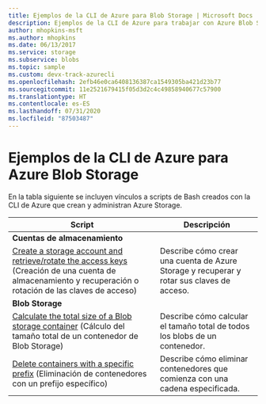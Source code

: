 ```yaml
---
title: Ejemplos de la CLI de Azure para Blob Storage | Microsoft Docs
description: Ejemplos de la CLI de Azure para trabajar con Azure Blob Storage
author: mhopkins-msft
ms.author: mhopkins
ms.date: 06/13/2017
ms.service: storage
ms.subservice: blobs
ms.topic: sample
ms.custom: devx-track-azurecli
ms.openlocfilehash: 2efb46e0ca6408136387ca1549305ba421d23b77
ms.sourcegitcommit: 11e2521679415f05d3d2c4c49858940677c57900
ms.translationtype: HT
ms.contentlocale: es-ES
ms.lasthandoff: 07/31/2020
ms.locfileid: "87503487"
---
```

# <a name="azure-cli-samples-for-azure-blob-storage"></a>Ejemplos de la CLI de Azure para Azure Blob Storage

En la tabla siguiente se incluyen vínculos a scripts de Bash creados con la CLI de Azure que crean y administran Azure Storage.

| Script | Descripción |
|---|---|
|**Cuentas de almacenamiento**||
| [Create a storage account and retrieve/rotate the access keys](../scripts/storage-common-rotate-account-keys-cli.md?toc=%2fcli%2fazure%2ftoc.json) (Creación de una cuenta de almacenamiento y recuperación o rotación de las claves de acceso) | Describe cómo crear una cuenta de Azure Storage y recuperar y rotar sus claves de acceso. |
|**Blob Storage**||
| [Calculate the total size of a Blob storage container](../scripts/storage-blobs-container-calculate-size-cli.md?toc=%2fcli%2fazure%2ftoc.json) (Cálculo del tamaño total de un contenedor de Blob Storage) | Describe cómo calcular el tamaño total de todos los blobs de un contenedor. |
| [Delete containers with a specific prefix](../scripts/storage-blobs-container-delete-by-prefix-cli.md?toc=%2fcli%2fazure%2ftoc.json) (Eliminación de contenedores con un prefijo específico) | Describe cómo eliminar contenedores que comienza con una cadena especificada. |
